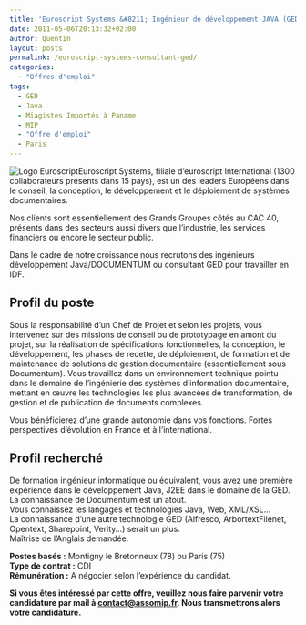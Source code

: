 ```yaml
---
title: 'Euroscript Systems &#8211; Ingénieur de développement JAVA (GED)'
date: 2011-05-06T20:13:32+02:00
author: Quentin
layout: posts
permalink: /euroscript-systems-consultant-ged/
categories:
  - "Offres d'emploi"
tags:
  - GED
  - Java
  - Miagistes Importés à Paname
  - MIP
  - "Offre d'emploi"
  - Paris
---
```

<img src="/assets/uploads/2011/05/logo-euroscript-300x56.jpg" alt="Logo Euroscript" title="Euroscript" width="300" height="56" class="alignright size-medium wp-image-423" srcset="/assets/uploads/2011/05/logo-euroscript-300x56.jpg 300w, /assets/uploads/2011/05/logo-euroscript.jpg 492w" sizes="(max-width: 300px) 100vw, 300px" />Euroscript Systems, filiale d’euroscript International (1300 collaborateurs présents dans 15 pays), est un des leaders Européens dans le conseil, la conception, le développement et le déploiement de systèmes documentaires.

Nos clients sont essentiellement des Grands Groupes côtés au CAC 40, présents dans des secteurs aussi divers que l’industrie, les services financiers ou encore le secteur public.

Dans le cadre de notre croissance nous recrutons des ingénieurs développement Java/DOCUMENTUM ou consultant GED pour travailler en IDF.

## Profil du poste

Sous la responsabilité d’un Chef de Projet et selon les projets, vous intervenez sur des missions de conseil ou de prototypage en amont du projet, sur la réalisation de spécifications fonctionnelles, la conception, le développement, les phases de recette, de déploiement, de formation et de maintenance de solutions de gestion documentaire (essentiellement sous Documentum). Vous travaillez dans un environnement technique pointu dans le domaine de l’ingénierie des systèmes d’information documentaire, mettant en œuvre les technologies les plus avancées de transformation, de gestion et de publication de documents complexes.

Vous bénéficierez d’une grande autonomie dans vos fonctions. Fortes perspectives d’évolution en France et à l’international.

## Profil recherché

De formation ingénieur informatique ou équivalent, vous avez une première expérience dans le développement Java, J2EE dans le domaine de la GED. La connaissance de Documentum est un atout.  
Vous connaissez les langages et technologies Java, Web, XML/XSL…  
La connaissance d’une autre technologie GED (Alfresco, ArbortextFilenet, Opentext, Sharepoint, Verity…) serait un plus.  
Maîtrise de l’Anglais demandée. 

**Postes basés :** Montigny le Bretonneux (78) ou Paris (75)  
**Type de contrat :** CDI  
**Rémunération :** A négocier selon l’expérience du candidat.

**Si vous êtes intéressé par cette offre, veuillez nous faire parvenir votre candidature par mail à <contact@assomip.fr>. Nous transmettrons alors votre candidature.**
